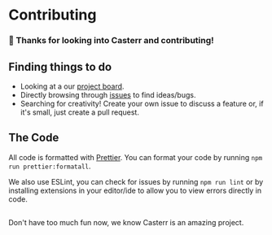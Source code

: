 # Contributing

### :tada: Thanks for looking into Casterr and contributing!

## Finding things to do

- Looking at a our [project board](https://github.com/orgs/sbondCo/projects/8).
- Directly browsing through [issues](https://github.com/sbondCo/Casterr/issues) to find ideas/bugs.
- Searching for creativity! Create your own issue to discuss a feature or, if it's small, just create a pull request.

## The Code

All code is formatted with [Prettier](https://prettier.io). You can format your code by running `npm run prettier:formatall`.

We also use ESLint, you can check for issues by running `npm run lint` or by installing extensions in your editor/ide to allow you to view errors directly in code.

##

Don't have too much fun now, we know Casterr is an amazing project.
